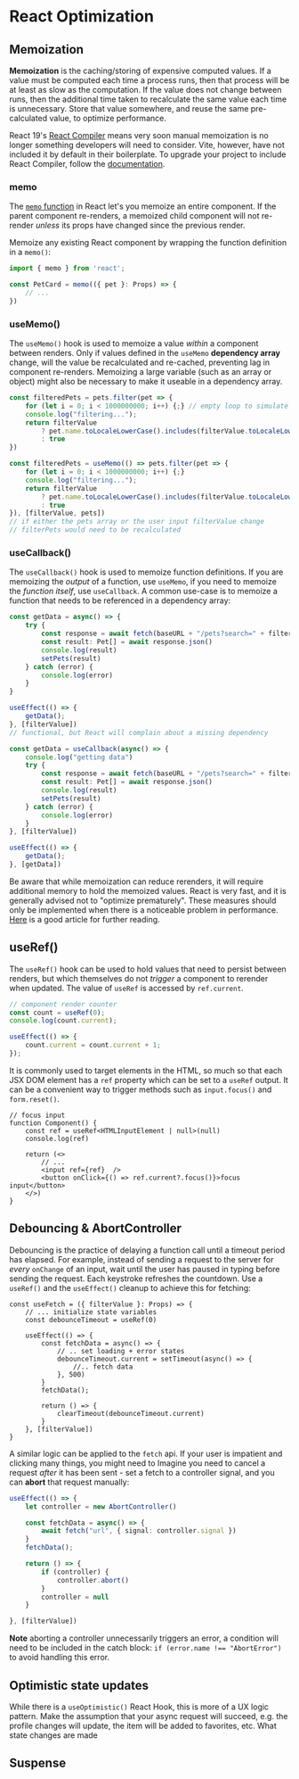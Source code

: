 
# React Optimization

## Memoization

**Memoization** is the caching/storing of expensive computed values. If a value must be computed each time a process runs, then that process will be at least as slow as the computation. If the value does not change between runs, then the additional time taken to recalculate the same value each time is unnecessary. Store that value somewhere, and reuse the same pre-calculated value, to optimize performance. 

React 19's [React Compiler](https://react.dev/learn/react-compiler) means very soon manual memoization is no longer something developers will need to consider. Vite, however, have not included it by default in their boilerplate. To upgrade your project to include React Compiler, follow the [documentation](https://react.dev/learn/react-compiler/installation).

### memo

The [`memo` function](https://react.dev/reference/react/memo) in React let's you memoize an entire component. If the parent component re-renders, a memoized child component will not re-render _unless_ its props have changed since the previous render. 

Memoize any existing React component by wrapping the function definition in a `memo()`:

```js
import { memo } from 'react';

const PetCard = memo(({ pet }: Props) => {
    // ...
})
```

### useMemo() 

The `useMemo()` hook is used to memoize a value _within_ a component between renders. Only if values defined in the `useMemo` **dependency array** change, will the value be recalculated and re-cached, preventing lag in component re-renders. Memoizing a large variable (such as an array or object) might also be necessary to make it useable in a dependency array.

```ts
const filteredPets = pets.filter(pet => {
    for (let i = 0; i < 1000000000; i++) {;} // empty loop to simulate a slow process
    console.log("filtering...");
    return filterValue 
        ? pet.name.toLocaleLowerCase().includes(filterValue.toLocaleLowerCase()) 
        : true
})
```

```ts
const filteredPets = useMemo(() => pets.filter(pet => {
    for (let i = 0; i < 1000000000; i++) {;}
    console.log("filtering...");
    return filterValue 
        ? pet.name.toLocaleLowerCase().includes(filterValue.toLocaleLowerCase()) 
        : true
}), [filterValue, pets]) 
// if either the pets array or the user input filterValue change
// filterPets would need to be recalculated
```

### useCallback()

The `useCallback()` hook is used to memoize function definitions. If you are memoizing the _output_ of a function, use `useMemo`, if you need to memoize the _function itself_, use `useCallback`. A common use-case is to memoize a function that needs to be referenced in a dependency array:

```ts
const getData = async() => {
    try {
        const response = await fetch(baseURL + "/pets?search=" + filterValue)
        const result: Pet[] = await response.json()
        console.log(result)
        setPets(result)
    } catch (error) {
        console.log(error)
    }
}

useEffect(() => {
    getData();  
}, [filterValue])
// functional, but React will complain about a missing dependency
```

```ts
const getData = useCallback(async() => {
    console.log("getting data")
    try {
        const response = await fetch(baseURL + "/pets?search=" + filterValue)
        const result: Pet[] = await response.json()
        console.log(result)
        setPets(result)
    } catch (error) {
        console.log(error)
    }
}, [filterValue])

useEffect(() => {
    getData();
}, [getData])
```

Be aware that while memoization can reduce rerenders, it will require additional memory to hold the memoized values. React is very fast, and it is generally advised not to "optimize prematurely". These measures should only be implemented when there is a noticeable problem in performance. [Here](https://kentcdodds.com/blog/usememo-and-usecallback) is a good article for further reading.

## useRef()

The `useRef()` hook can be used to hold values that need to persist between renders, but which themselves do not _trigger_ a component to rerender when updated. The value of `useRef` is accessed by `ref.current`. 

```ts
// component render counter
const count = useRef(0);
console.log(count.current);

useEffect(() => {
    count.current = count.current + 1;
});
```

It is commonly used to target elements in the HTML, so much so that each JSX DOM element has a `ref` property which can be set to a `useRef` output. It can be a convenient way to trigger methods such as `input.focus()` and `form.reset()`.

```tsx
// focus input
function Component() {
    const ref = useRef<HTMLInputElement | null>(null)
    console.log(ref)

    return (<>
        // ...
        <input ref={ref}  />
        <button onClick={() => ref.current?.focus()}>focus input</button>
    </>)
}
```

## Debouncing & AbortController

Debouncing is the practice of delaying a function call until a timeout period has elapsed. For example, instead of sending a request to the server for _every_ `onChange` of an input, wait until the user has paused in typing before sending the request. Each keystroke refreshes the countdown. Use a `useRef()` and the `useEffect()` cleanup to achieve this for fetching:

```tsx
const useFetch = ({ filterValue }: Props) => {
    // ... initialize state variables
    const debounceTimeout = useRef(0)

    useEffect(() => {
        const fetchData = async() => {
            // .. set loading + error states
            debounceTimeout.current = setTimeout(async() => {
                //.. fetch data
            }, 500)
        }
        fetchData();

        return () => {
            clearTimeout(debounceTimeout.current)
        }
    }, [filterValue])
}
```

A similar logic can be applied to the `fetch` api. If your user is impatient and clicking many things, you might need to  Imagine you need to cancel a request _after_ it has been sent - set a fetch to a controller signal, and you can **abort** that request manually:

```ts
useEffect(() => {
    let controller = new AbortController()

    const fetchData = async() => {
        await fetch("url", { signal: controller.signal })
    }
    fetchData();

    return () => {
        if (controller) {
            controller.abort()
        }
        controller = null
    }

}, [filterValue])
```

**Note** aborting a controller unnecessarily triggers an error, a condition will need to be included in the catch block: `if (error.name !== "AbortError")` to avoid handling this error.

## Optimistic state updates

While there is a `useOptimistic()` React Hook, this is more of a UX logic pattern. Make the assumption that your async request will succeed, e.g. the profile changes will update, the item will be added to favorites, etc. What state changes are made 

## Suspense
